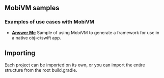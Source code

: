 ## MobiVM samples


### Examples of use cases with MobiVM

 * **[Answer Me](AnswerMe)**
   Sample of using MobiVM to generate a framework for use in a native obj-c/swift app.


## Importing
Each project can be imported on its own, or you can import the entire structure from the root build.gradle.
